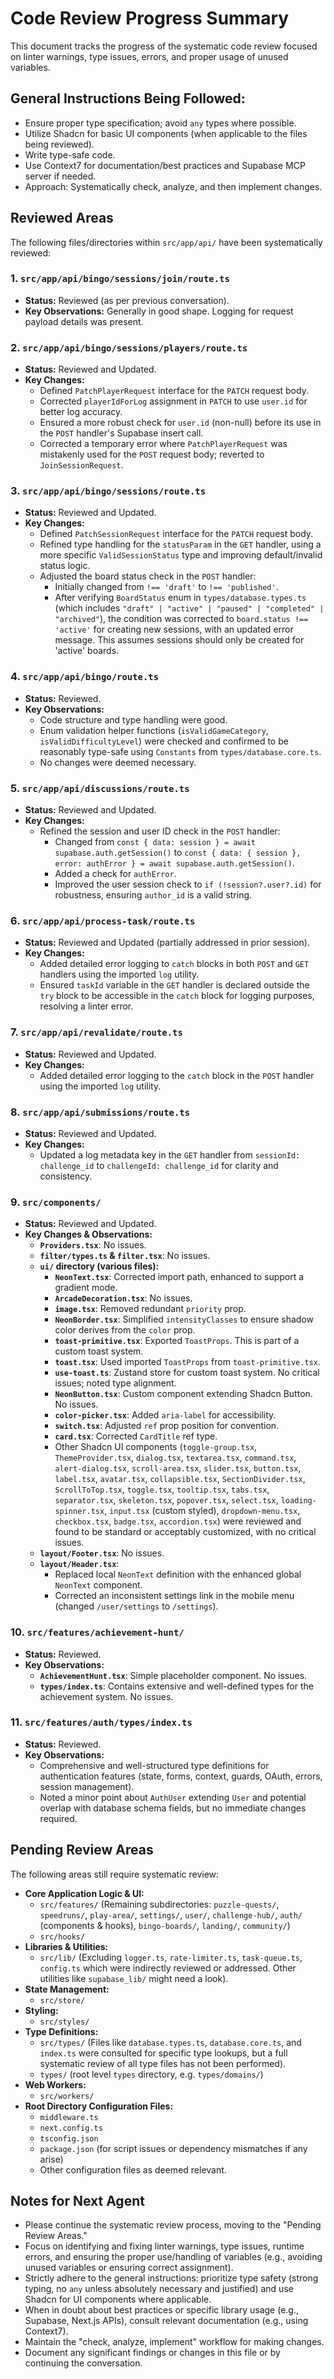 # Code Review Progress Summary

This document tracks the progress of the systematic code review focused on linter warnings, type issues, errors, and proper usage of unused variables.

## General Instructions Being Followed:
- Ensure proper type specification; avoid `any` types where possible.
- Utilize Shadcn for basic UI components (when applicable to the files being reviewed).
- Write type-safe code.
- Use Context7 for documentation/best practices and Supabase MCP server if needed.
- Approach: Systematically check, analyze, and then implement changes.

## Reviewed Areas

The following files/directories within `src/app/api/` have been systematically reviewed:

### 1. `src/app/api/bingo/sessions/join/route.ts`
- **Status:** Reviewed (as per previous conversation).
- **Key Observations:** Generally in good shape. Logging for request payload details was present.

### 2. `src/app/api/bingo/sessions/players/route.ts`
- **Status:** Reviewed and Updated.
- **Key Changes:**
    - Defined `PatchPlayerRequest` interface for the `PATCH` request body.
    - Corrected `playerIdForLog` assignment in `PATCH` to use `user.id` for better log accuracy.
    - Ensured a more robust check for `user.id` (non-null) before its use in the `POST` handler's Supabase insert call.
    - Corrected a temporary error where `PatchPlayerRequest` was mistakenly used for the `POST` request body; reverted to `JoinSessionRequest`.

### 3. `src/app/api/bingo/sessions/route.ts`
- **Status:** Reviewed and Updated.
- **Key Changes:**
    - Defined `PatchSessionRequest` interface for the `PATCH` request body.
    - Refined type handling for the `statusParam` in the `GET` handler, using a more specific `ValidSessionStatus` type and improving default/invalid status logic.
    - Adjusted the board status check in the `POST` handler:
        - Initially changed from `!== 'draft'` to `!== 'published'`.
        - After verifying `BoardStatus` enum in `types/database.types.ts` (which includes `"draft" | "active" | "paused" | "completed" | "archived"`), the condition was corrected to `board.status !== 'active'` for creating new sessions, with an updated error message. This assumes sessions should only be created for 'active' boards.

### 4. `src/app/api/bingo/route.ts`
- **Status:** Reviewed.
- **Key Observations:**
    - Code structure and type handling were good.
    - Enum validation helper functions (`isValidGameCategory`, `isValidDifficultyLevel`) were checked and confirmed to be reasonably type-safe using `Constants` from `types/database.core.ts`.
    - No changes were deemed necessary.

### 5. `src/app/api/discussions/route.ts`
- **Status:** Reviewed and Updated.
- **Key Changes:**
    - Refined the session and user ID check in the `POST` handler:
        - Changed from `const { data: session } = await supabase.auth.getSession()` to `const { data: { session }, error: authError } = await supabase.auth.getSession()`.
        - Added a check for `authError`.
        - Improved the user session check to `if (!session?.user?.id)` for robustness, ensuring `author_id` is a valid string.

### 6. `src/app/api/process-task/route.ts`
- **Status:** Reviewed and Updated (partially addressed in prior session).
- **Key Changes:**
    - Added detailed error logging to `catch` blocks in both `POST` and `GET` handlers using the imported `log` utility.
    - Ensured `taskId` variable in the `GET` handler is declared outside the `try` block to be accessible in the `catch` block for logging purposes, resolving a linter error.

### 7. `src/app/api/revalidate/route.ts`
- **Status:** Reviewed and Updated.
- **Key Changes:**
    - Added detailed error logging to the `catch` block in the `POST` handler using the imported `log` utility.

### 8. `src/app/api/submissions/route.ts`
- **Status:** Reviewed and Updated.
- **Key Changes:**
    - Updated a log metadata key in the `GET` handler from `sessionId: challenge_id` to `challengeId: challenge_id` for clarity and consistency.

### 9. `src/components/`
- **Status:** Reviewed and Updated.
- **Key Changes & Observations:**
    - **`Providers.tsx`**: No issues.
    - **`filter/types.ts` & `filter.tsx`**: No issues.
    - **`ui/` directory (various files):**
        - **`NeonText.tsx`**: Corrected import path, enhanced to support a gradient mode.
        - **`ArcadeDecoration.tsx`**: No issues.
        - **`image.tsx`**: Removed redundant `priority` prop.
        - **`NeonBorder.tsx`**: Simplified `intensityClasses` to ensure shadow color derives from the `color` prop.
        - **`toast-primitive.tsx`**: Exported `ToastProps`. This is part of a custom toast system.
        - **`toast.tsx`**: Used imported `ToastProps` from `toast-primitive.tsx`.
        - **`use-toast.ts`**: Zustand store for custom toast system. No critical issues; noted type alignment.
        - **`NeonButton.tsx`**: Custom component extending Shadcn Button. No issues.
        - **`color-picker.tsx`**: Added `aria-label` for accessibility.
        - **`switch.tsx`**: Adjusted `ref` prop position for convention.
        - **`card.tsx`**: Corrected `CardTitle` ref type.
        - Other Shadcn UI components (`toggle-group.tsx`, `ThemeProvider.tsx`, `dialog.tsx`, `textarea.tsx`, `command.tsx`, `alert-dialog.tsx`, `scroll-area.tsx`, `slider.tsx`, `button.tsx`, `label.tsx`, `avatar.tsx`, `collapsible.tsx`, `SectionDivider.tsx`, `ScrollToTop.tsx`, `toggle.tsx`, `tooltip.tsx`, `tabs.tsx`, `separator.tsx`, `skeleton.tsx`, `popover.tsx`, `select.tsx`, `loading-spinner.tsx`, `input.tsx` (custom styled), `dropdown-menu.tsx`, `checkbox.tsx`, `badge.tsx`, `accordion.tsx`) were reviewed and found to be standard or acceptably customized, with no critical issues.
    - **`layout/Footer.tsx`**: No issues.
    - **`layout/Header.tsx`**:
        - Replaced local `NeonText` definition with the enhanced global `NeonText` component.
        - Corrected an inconsistent settings link in the mobile menu (changed `/user/settings` to `/settings`).

### 10. `src/features/achievement-hunt/`
- **Status:** Reviewed.
- **Key Observations:**
    - **`AchievementHunt.tsx`**: Simple placeholder component. No issues.
    - **`types/index.ts`**: Contains extensive and well-defined types for the achievement system. No issues.

### 11. `src/features/auth/types/index.ts`
- **Status:** Reviewed.
- **Key Observations:**
    - Comprehensive and well-structured type definitions for authentication features (state, forms, context, guards, OAuth, errors, session management).
    - Noted a minor point about `AuthUser` extending `User` and potential overlap with database schema fields, but no immediate changes required.

## Pending Review Areas

The following areas still require systematic review:

-   **Core Application Logic & UI:**
    -   `src/features/` (Remaining subdirectories: `puzzle-quests/`, `speedruns/`, `play-area/`, `settings/`, `user/`, `challenge-hub/`, `auth/` (components & hooks), `bingo-boards/`, `landing/`, `community/`)
    -   `src/hooks/`
-   **Libraries & Utilities:**
    -   `src/lib/` (Excluding `logger.ts`, `rate-limiter.ts`, `task-queue.ts`, `config.ts` which were indirectly reviewed or addressed. Other utilities like `supabase_lib/` might need a look).
-   **State Management:**
    -   `src/store/`
-   **Styling:**
    -   `src/styles/`
-   **Type Definitions:**
    -   `src/types/` (Files like `database.types.ts`, `database.core.ts`, and `index.ts` were consulted for specific type lookups, but a full systematic review of all type files has not been performed).
    -   `types/` (root level `types` directory, e.g. `types/domains/`)
-   **Web Workers:**
    -   `src/workers/`
-   **Root Directory Configuration Files:**
    -   `middleware.ts`
    -   `next.config.ts`
    -   `tsconfig.json`
    -   `package.json` (for script issues or dependency mismatches if any arise)
    -   Other configuration files as deemed relevant.

## Notes for Next Agent

-   Please continue the systematic review process, moving to the "Pending Review Areas."
-   Focus on identifying and fixing linter warnings, type issues, runtime errors, and ensuring the proper use/handling of variables (e.g., avoiding unused variables or ensuring correct assignment).
-   Strictly adhere to the general instructions: prioritize type safety (strong typing, no `any` unless absolutely necessary and justified) and use Shadcn for UI components where applicable.
-   When in doubt about best practices or specific library usage (e.g., Supabase, Next.js APIs), consult relevant documentation (e.g., using Context7).
-   Maintain the "check, analyze, implement" workflow for making changes.
-   Document any significant findings or changes in this file or by continuing the conversation. 